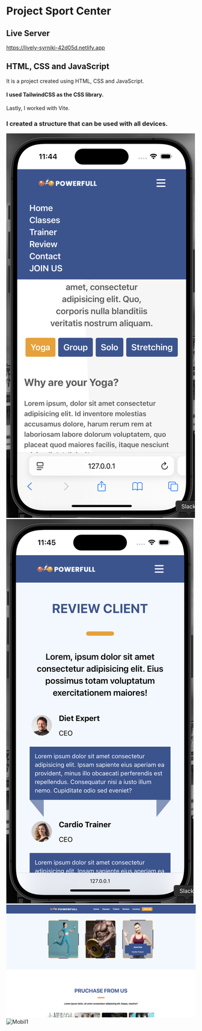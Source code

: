 # Project Sport Center
## Live  Server
https://lively-syrniki-42d05d.netlify.app

## HTML, CSS and JavaScript 

It is a project created using HTML, CSS and JavaScript. 

#### I used TailwindCSS as the CSS library.
Lastly, I worked with Vite.

### I created a structure that can be used with all devices.

![Mobil1](gorunum/mobil.png) ![Mobil1](gorunum/mobil2.png)
![Mobil1](gorunum/sport-center.png) ![Mobil1](gorunum/sport-center2.png)








